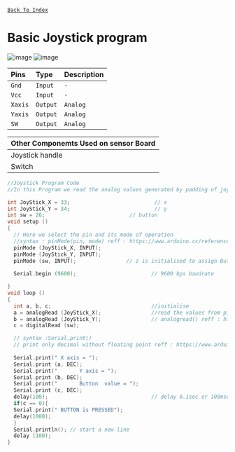 [`Back To Index`](https://github.com/Sanjay0302/Sensor-Workshop-#readme)

# Basic Joystick program

![image](https://user-images.githubusercontent.com/90672297/204040385-a739481c-e27b-4d46-9587-085b03572b88.png)
![image](https://user-images.githubusercontent.com/90672297/204040928-39cd7427-a8da-4c40-b061-3e299d476ca1.png)


</div>
<div id="header" align="center" >

| Pins | Type     | Description                |          
| :-------- | :------- | :------------------------- |   
| `Gnd`| `Input` | `-` |                                 
| `Vcc`| `Input` | `-` |
| `Xaxis`| `Output` | `Analog` |
  | `Yaxis`| `Output` | `Analog` |
  | `SW`| `Output` | `Analog` |
  
| Other Componemts Used on sensor Board|
| :------------------------- |
| Joystick handle|
| Switch |
</div>

```c
//Joystick Program Code
//In this Program we read the analog values generated by padding of joystick in serial monitor

int JoyStick_X = 33;                           // x 
int JoyStick_Y = 34;                           // y
int sw = 26;                           // button
void setup ()
{   
  // Here we select the pin and its mode of operation
  //syntax : pinMode(pin, mode) reff : https://www.arduino.cc/reference/en/language/functions/digital-io/pinmode/
  pinMode (JoyStick_X, INPUT);  
  pinMode (JoyStick_Y, INPUT);
  pinMode (sw, INPUT);                // z is initialised to assign Button in sensor
  
  Serial.begin (9600);                        // 9600 bps baudrate

}
void loop ()
{
  int a, b, c;                                //initialise
  a = analogRead (JoyStick_X);                //read the values from pins continously and assign to variable continously
  b = analogRead (JoyStick_Y);                // analogread() reff : https://randomnerdtutorials.com/esp32-adc-analog-read-arduino-ide/
  c = digitalRead (sw);

  // syntax :Serial.print()
  // print only decimal without floating point reff : https://www.arduino.cc/reference/en/language/functions/communication/serial/print/
  
  Serial.print(" X axis = ");                 
  Serial.print (a, DEC);                        
  Serial.print("       Y axis = ");           
  Serial.print (b, DEC);                      
  Serial.print("       Button  value = ");    
  Serial.print (c, DEC);
  delay(100);                                 // delay 0.1sec or 100msec
  if(c == 0){                                 
  Serial.print(" BUTTON is PRESSED");         
  delay(1000);                                
  }                                           
  Serial.println(); // start a new line
  delay (100);
}




```

